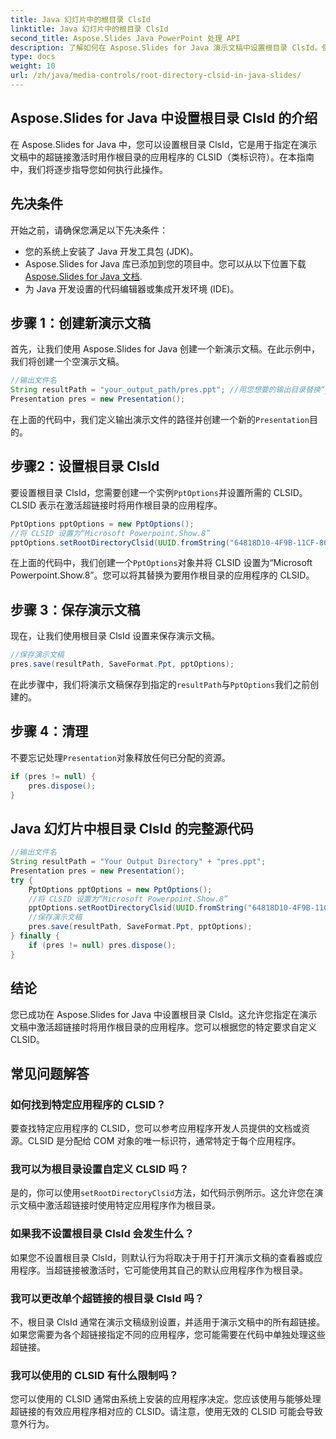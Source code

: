 ```yaml
---
title: Java 幻灯片中的根目录 ClsId
linktitle: Java 幻灯片中的根目录 ClsId
second_title: Aspose.Slides Java PowerPoint 处理 API
description: 了解如何在 Aspose.Slides for Java 演示文稿中设置根目录 ClsId。使用 CLSID 自定义超链接行为。
type: docs
weight: 10
url: /zh/java/media-controls/root-directory-clsid-in-java-slides/
---
```


## Aspose.Slides for Java 中设置根目录 ClsId 的介绍

在 Aspose.Slides for Java 中，您可以设置根目录 ClsId，它是用于指定在演示文稿中的超链接激活时用作根目录的应用程序的 CLSID（类标识符）。在本指南中，我们将逐步指导您如何执行此操作。

## 先决条件

开始之前，请确保您满足以下先决条件：

- 您的系统上安装了 Java 开发工具包 (JDK)。
-  Aspose.Slides for Java 库已添加到您的项目中。您可以从以下位置下载[Aspose.Slides for Java 文档](https://reference.aspose.com/slides/java/).
- 为 Java 开发设置的代码编辑器或集成开发环境 (IDE)。

## 步骤 1：创建新演示文稿

首先，让我们使用 Aspose.Slides for Java 创建一个新演示文稿。在此示例中，我们将创建一个空演示文稿。

```java
//输出文件名
String resultPath = "your_output_path/pres.ppt"; //用您想要的输出目录替换“your_output_path”。
Presentation pres = new Presentation();
```

在上面的代码中，我们定义输出演示文件的路径并创建一个新的`Presentation`目的。

## 步骤2：设置根目录 ClsId

要设置根目录 ClsId，您需要创建一个实例`PptOptions`并设置所需的 CLSID。CLSID 表示在激活超链接时将用作根目录的应用程序。

```java
PptOptions pptOptions = new PptOptions();
//将 CLSID 设置为“Microsoft Powerpoint.Show.8”
pptOptions.setRootDirectoryClsid(UUID.fromString("64818D10-4F9B-11CF-86EA-00AA00B929E8"));
```

在上面的代码中，我们创建一个`PptOptions`对象并将 CLSID 设置为“Microsoft Powerpoint.Show.8”。您可以将其替换为要用作根目录的应用程序的 CLSID。

## 步骤 3：保存演示文稿

现在，让我们使用根目录 ClsId 设置来保存演示文稿。

```java
//保存演示文稿
pres.save(resultPath, SaveFormat.Ppt, pptOptions);
```

在此步骤中，我们将演示文稿保存到指定的`resultPath`与`PptOptions`我们之前创建的。

## 步骤 4：清理

不要忘记处理`Presentation`对象释放任何已分配的资源。

```java
if (pres != null) {
    pres.dispose();
}
```

## Java 幻灯片中根目录 ClsId 的完整源代码

```java
//输出文件名
String resultPath = "Your Output Directory" + "pres.ppt";
Presentation pres = new Presentation();
try {
	PptOptions pptOptions = new PptOptions();
	//将 CLSID 设置为“Microsoft Powerpoint.Show.8”
	pptOptions.setRootDirectoryClsid(UUID.fromString("64818D10-4F9B-11CF-86EA-00AA00B929E8"));
	//保存演示文稿
	pres.save(resultPath, SaveFormat.Ppt, pptOptions);
} finally {
	if (pres != null) pres.dispose();
}
```

## 结论

您已成功在 Aspose.Slides for Java 中设置根目录 ClsId。这允许您指定在演示文稿中激活超链接时将用作根目录的应用程序。您可以根据您的特定要求自定义 CLSID。

## 常见问题解答

### 如何找到特定应用程序的 CLSID？

要查找特定应用程序的 CLSID，您可以参考应用程序开发人员提供的文档或资源。CLSID 是分配给 COM 对象的唯一标识符，通常特定于每个应用程序。

### 我可以为根目录设置自定义 CLSID 吗？

是的，你可以使用`setRootDirectoryClsid`方法，如代码示例所示。这允许您在演示文稿中激活超链接时使用特定应用程序作为根目录。

### 如果我不设置根目录 ClsId 会发生什么？

如果您不设置根目录 ClsId，则默认行为将取决于用于打开演示文稿的查看器或应用程序。当超链接被激活时，它可能使用其自己的默认应用程序作为根目录。

### 我可以更改单个超链接的根目录 ClsId 吗？

不，根目录 ClsId 通常在演示文稿级别设置，并适用于演示文稿中的所有超链接。如果您需要为各个超链接指定不同的应用程序，您可能需要在代码中单独处理这些超链接。

### 我可以使用的 CLSID 有什么限制吗？

您可以使用的 CLSID 通常由系统上安装的应用程序决定。您应该使用与能够处理超链接的有效应用程序相对应的 CLSID。请注意，使用无效的 CLSID 可能会导致意外行为。